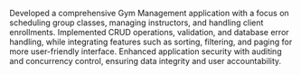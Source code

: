 Developed a comprehensive Gym Management application with a focus on scheduling group classes, managing instructors, and handling client enrollments. Implemented CRUD operations, validation, and database error handling, while integrating features such as sorting, filtering, and paging for more user-friendly interface. Enhanced application security with auditing and concurrency control, ensuring data integrity and user accountability.
